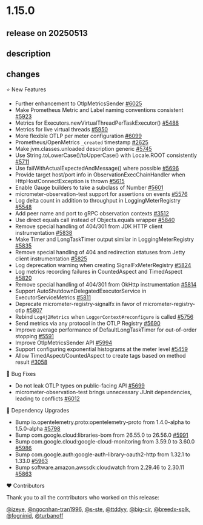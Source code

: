 # 1.15.0

## release on 20250513

## description

## changes

⭐ New Features

* Further enhancement to OtlpMetricsSender <a href="https://github.com/micrometer-metrics/micrometer/pull/6025" data-hovercard-type="pull_request" data-hovercard-url="/micrometer-metrics/micrometer/pull/6025/hovercard">#6025</a>
* Make Prometheus Metric and Label naming conventions consistent <a href="https://github.com/micrometer-metrics/micrometer/issues/5923" data-hovercard-type="issue" data-hovercard-url="/micrometer-metrics/micrometer/issues/5923/hovercard">#5923</a>
* Metrics for Executors.newVirtualThreadPerTaskExecutor() <a href="https://github.com/micrometer-metrics/micrometer/issues/5488" data-hovercard-type="issue" data-hovercard-url="/micrometer-metrics/micrometer/issues/5488/hovercard">#5488</a>
* Metrics for live virtual threads <a href="https://github.com/micrometer-metrics/micrometer/issues/5950" data-hovercard-type="issue" data-hovercard-url="/micrometer-metrics/micrometer/issues/5950/hovercard">#5950</a>
* More flexible OTLP per meter configuration <a href="https://github.com/micrometer-metrics/micrometer/issues/6099" data-hovercard-type="issue" data-hovercard-url="/micrometer-metrics/micrometer/issues/6099/hovercard">#6099</a>
* Prometheus/OpenMetrics <code>_created</code> timestamp <a href="https://github.com/micrometer-metrics/micrometer/issues/2625" data-hovercard-type="issue" data-hovercard-url="/micrometer-metrics/micrometer/issues/2625/hovercard">#2625</a>
* Make jvm.classes.unloaded description generic <a href="https://github.com/micrometer-metrics/micrometer/pull/5745" data-hovercard-type="pull_request" data-hovercard-url="/micrometer-metrics/micrometer/pull/5745/hovercard">#5745</a>
* Use String.toLowerCase()/toUpperCase() with Locale.ROOT consistently <a href="https://github.com/micrometer-metrics/micrometer/pull/5711" data-hovercard-type="pull_request" data-hovercard-url="/micrometer-metrics/micrometer/pull/5711/hovercard">#5711</a>
* Use failWithActualExpectedAndMessage() where possible <a href="https://github.com/micrometer-metrics/micrometer/pull/5696" data-hovercard-type="pull_request" data-hovercard-url="/micrometer-metrics/micrometer/pull/5696/hovercard">#5696</a>
* Provide target host/port info in ObservationExecChainHandler when HttpHostConnectException is thrown <a href="https://github.com/micrometer-metrics/micrometer/issues/5615" data-hovercard-type="issue" data-hovercard-url="/micrometer-metrics/micrometer/issues/5615/hovercard">#5615</a>
* Enable Gauge builders to take a subclass of Number <a href="https://github.com/micrometer-metrics/micrometer/pull/5601" data-hovercard-type="pull_request" data-hovercard-url="/micrometer-metrics/micrometer/pull/5601/hovercard">#5601</a>
* micrometer-observation-test support for assertions on events <a href="https://github.com/micrometer-metrics/micrometer/issues/5576" data-hovercard-type="issue" data-hovercard-url="/micrometer-metrics/micrometer/issues/5576/hovercard">#5576</a>
* Log delta count in addition to throughput in LoggingMeterRegistry <a href="https://github.com/micrometer-metrics/micrometer/issues/5548" data-hovercard-type="issue" data-hovercard-url="/micrometer-metrics/micrometer/issues/5548/hovercard">#5548</a>
* Add peer name and port to gRPC observation contexts <a href="https://github.com/micrometer-metrics/micrometer/pull/3512" data-hovercard-type="pull_request" data-hovercard-url="/micrometer-metrics/micrometer/pull/3512/hovercard">#3512</a>
* Use direct equals call instead of Objects.equals wrapper <a href="https://github.com/micrometer-metrics/micrometer/pull/5840" data-hovercard-type="pull_request" data-hovercard-url="/micrometer-metrics/micrometer/pull/5840/hovercard">#5840</a>
* Remove special handling of 404/301 from JDK HTTP client instrumentation <a href="https://github.com/micrometer-metrics/micrometer/pull/5838" data-hovercard-type="pull_request" data-hovercard-url="/micrometer-metrics/micrometer/pull/5838/hovercard">#5838</a>
* Make Timer and LongTaskTimer output similar in LoggingMeterRegistry <a href="https://github.com/micrometer-metrics/micrometer/pull/5835" data-hovercard-type="pull_request" data-hovercard-url="/micrometer-metrics/micrometer/pull/5835/hovercard">#5835</a>
* Remove special handling of 404 and redirection statuses from Jetty client instrumentation <a href="https://github.com/micrometer-metrics/micrometer/pull/5825" data-hovercard-type="pull_request" data-hovercard-url="/micrometer-metrics/micrometer/pull/5825/hovercard">#5825</a>
* Log deprecation warning when creating SignalFxMeterRegistry <a href="https://github.com/micrometer-metrics/micrometer/pull/5824" data-hovercard-type="pull_request" data-hovercard-url="/micrometer-metrics/micrometer/pull/5824/hovercard">#5824</a>
* Log metrics recording failures in CountedAspect and TimedAspect <a href="https://github.com/micrometer-metrics/micrometer/issues/5820" data-hovercard-type="issue" data-hovercard-url="/micrometer-metrics/micrometer/issues/5820/hovercard">#5820</a>
* Remove special handling of 404/301 from OkHttp instrumentation <a href="https://github.com/micrometer-metrics/micrometer/pull/5814" data-hovercard-type="pull_request" data-hovercard-url="/micrometer-metrics/micrometer/pull/5814/hovercard">#5814</a>
* Support AutoShutdownDelegatedExecutorService in ExecutorServiceMetrics <a href="https://github.com/micrometer-metrics/micrometer/pull/5811" data-hovercard-type="pull_request" data-hovercard-url="/micrometer-metrics/micrometer/pull/5811/hovercard">#5811</a>
* Deprecate micrometer-registry-signalfx in favor of micrometer-registry-otlp <a href="https://github.com/micrometer-metrics/micrometer/issues/5807" data-hovercard-type="issue" data-hovercard-url="/micrometer-metrics/micrometer/issues/5807/hovercard">#5807</a>
* Rebind <code>Log4j2Metrics</code> when <code>LoggerContext#reconfigure</code> is called <a href="https://github.com/micrometer-metrics/micrometer/issues/5756" data-hovercard-type="issue" data-hovercard-url="/micrometer-metrics/micrometer/issues/5756/hovercard">#5756</a>
* Send metrics via any protocol in the OTLP Registry <a href="https://github.com/micrometer-metrics/micrometer/issues/5690" data-hovercard-type="issue" data-hovercard-url="/micrometer-metrics/micrometer/issues/5690/hovercard">#5690</a>
* Improve average performance of DefaultLongTaskTimer for out-of-order stopping <a href="https://github.com/micrometer-metrics/micrometer/pull/5591" data-hovercard-type="pull_request" data-hovercard-url="/micrometer-metrics/micrometer/pull/5591/hovercard">#5591</a>
* Improve OtlpMetricsSender API <a href="https://github.com/micrometer-metrics/micrometer/pull/5994" data-hovercard-type="pull_request" data-hovercard-url="/micrometer-metrics/micrometer/pull/5994/hovercard">#5994</a>
* Support configuring exponential histograms at the meter level <a href="https://github.com/micrometer-metrics/micrometer/issues/5459" data-hovercard-type="issue" data-hovercard-url="/micrometer-metrics/micrometer/issues/5459/hovercard">#5459</a>
* Allow TimedAspect/CountedAspect to create tags based on method result <a href="https://github.com/micrometer-metrics/micrometer/issues/3058" data-hovercard-type="issue" data-hovercard-url="/micrometer-metrics/micrometer/issues/3058/hovercard">#3058</a>

🐞 Bug Fixes

* Do not leak OTLP types on public-facing API <a href="https://github.com/micrometer-metrics/micrometer/pull/5699" data-hovercard-type="pull_request" data-hovercard-url="/micrometer-metrics/micrometer/pull/5699/hovercard">#5699</a>
* micrometer-observation-test brings unnecessary JUnit dependencies, leading to conflicts <a href="https://github.com/micrometer-metrics/micrometer/issues/6012" data-hovercard-type="issue" data-hovercard-url="/micrometer-metrics/micrometer/issues/6012/hovercard">#6012</a>

🔨 Dependency Upgrades

* Bump io.opentelemetry.proto:opentelemetry-proto from 1.4.0-alpha to 1.5.0-alpha <a href="https://github.com/micrometer-metrics/micrometer/pull/5798" data-hovercard-type="pull_request" data-hovercard-url="/micrometer-metrics/micrometer/pull/5798/hovercard">#5798</a>
* Bump com.google.cloud:libraries-bom from 26.55.0 to 26.56.0 <a href="https://github.com/micrometer-metrics/micrometer/pull/5991" data-hovercard-type="pull_request" data-hovercard-url="/micrometer-metrics/micrometer/pull/5991/hovercard">#5991</a>
* Bump com.google.cloud:google-cloud-monitoring from 3.59.0 to 3.60.0 <a href="https://github.com/micrometer-metrics/micrometer/pull/5986" data-hovercard-type="pull_request" data-hovercard-url="/micrometer-metrics/micrometer/pull/5986/hovercard">#5986</a>
* Bump com.google.auth:google-auth-library-oauth2-http from 1.32.1 to 1.33.0 <a href="https://github.com/micrometer-metrics/micrometer/pull/5963" data-hovercard-type="pull_request" data-hovercard-url="/micrometer-metrics/micrometer/pull/5963/hovercard">#5963</a>
* Bump software.amazon.awssdk:cloudwatch from 2.29.46 to 2.30.11 <a href="https://github.com/micrometer-metrics/micrometer/pull/5863" data-hovercard-type="pull_request" data-hovercard-url="/micrometer-metrics/micrometer/pull/5863/hovercard">#5863</a>

❤️ Contributors

Thank you to all the contributors who worked on this release:

<a class="user-mention notranslate" data-hovercard-type="user" data-hovercard-url="/users/izeye/hovercard" data-octo-click="hovercard-link-click" data-octo-dimensions="link_type:self" href="https://github.com/izeye">@izeye</a>, <a class="user-mention notranslate" data-hovercard-type="user" data-hovercard-url="/users/ngocnhan-tran1996/hovercard" data-octo-click="hovercard-link-click" data-octo-dimensions="link_type:self" href="https://github.com/ngocnhan-tran1996">@ngocnhan-tran1996</a>, <a class="user-mention notranslate" data-hovercard-type="user" data-hovercard-url="/users/s-ste/hovercard" data-octo-click="hovercard-link-click" data-octo-dimensions="link_type:self" href="https://github.com/s-ste">@s-ste</a>, <a class="user-mention notranslate" data-hovercard-type="user" data-hovercard-url="/users/ttddyy/hovercard" data-octo-click="hovercard-link-click" data-octo-dimensions="link_type:self" href="https://github.com/ttddyy">@ttddyy</a>, <a class="user-mention notranslate" data-hovercard-type="user" data-hovercard-url="/users/big-cir/hovercard" data-octo-click="hovercard-link-click" data-octo-dimensions="link_type:self" href="https://github.com/big-cir">@big-cir</a>, <a class="user-mention notranslate" data-hovercard-type="user" data-hovercard-url="/users/breedx-splk/hovercard" data-octo-click="hovercard-link-click" data-octo-dimensions="link_type:self" href="https://github.com/breedx-splk">@breedx-splk</a>, <a class="user-mention notranslate" data-hovercard-type="user" data-hovercard-url="/users/fogninid/hovercard" data-octo-click="hovercard-link-click" data-octo-dimensions="link_type:self" href="https://github.com/fogninid">@fogninid</a>, <a class="user-mention notranslate" data-hovercard-type="user" data-hovercard-url="/users/turbanoff/hovercard" data-octo-click="hovercard-link-click" data-octo-dimensions="link_type:self" href="https://github.com/turbanoff">@turbanoff</a>

